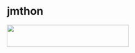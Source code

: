 # jmthon

<p align="left"><a href="https://heroku.com/deploy?template=https://github.com/ytefds/roz"> <img src="https://img.shields.io/badge/Deploy%20To%20Heroku-purple?style=for-the-badge&logo=heroku" width="320" height="58.45"/></a></p>
